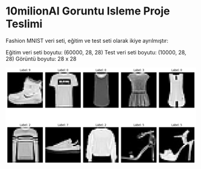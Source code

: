 # 10milionAI Goruntu Isleme Proje Teslimi


Fashion MNIST veri seti, eğitim ve test seti olarak ikiye ayrılmıştır:

Eğitim veri seti boyutu: (60000, 28, 28)
Test veri seti boyutu: (10000, 28, 28)
Görüntü boyutu: 28 x 28

![İlk 10 Gözlem](https://github.com/NisaGokdemir/Fashion-MNIST-Cesitli-Makine-Ogrenimi-Modelleriyle-Performans-Karsilastirmasi/blob/main/fashion_mnist_examples.png)


